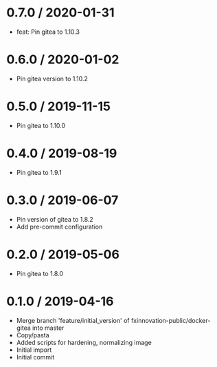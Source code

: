 
0.7.0 / 2020-01-31
==================

  * feat: Pin gitea to 1.10.3

0.6.0 / 2020-01-02
==================

  * Pin gitea version to 1.10.2

0.5.0 / 2019-11-15
==================

  * Pin gitea to 1.10.0

0.4.0 / 2019-08-19
==================

  * Pin gitea to 1.9.1

0.3.0 / 2019-06-07
==================

  * Pin version of gitea to 1.8.2
  * Add pre-commit configuration

0.2.0 / 2019-05-06
==================

  * Pin gitea to 1.8.0

0.1.0 / 2019-04-16
==================

  * Merge branch 'feature/initial_version' of fxinnovation-public/docker-gitea into master
  * Copy/pasta
  * Added scripts for hardening, normalizing image
  * Initial import
  * Initial commit
